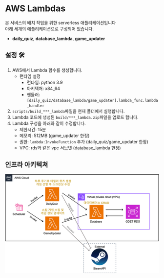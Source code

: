 # AWS Lambdas

본 서비스의 배치 작업을 위한 serverless 애플리케이션입니다  
아래 세개의 에플리케이션으로 구성되어 있습니다. 
- **daily_quiz**, **database_lambda**, **game_updater**

## 설정 🛠️

1. AWS에서 Lambda 함수를 생성합니다.  
    - 런타임 설정
        - 런타임: python 3.9
        - 아키텍쳐: x84_64
        - 핸들러: `[daily_quiz/database_lambda/game_updater].lambda_func.lambda_handler`
2. `scripts/build_***_lambda`파일을 현재 폴더에서 실행합니다.
3. Lambda 코드에 생성된 `build/***_lambda.zip`파일을 업로드 합니다.
4. Lambda 구성을 아래와 같이 수정합니다.
    - 제한시간: 15분
    - 메모리: 512MB (game_updater 한정)
    - 권한: `lambda:InvokeFunction` 추가 (daily_quiz/game_updater 한정)
    - VPC: rds와 같은 vpc 서브넷 (database_lambda 한정)


## 인프라 아키텍쳐

![Alt text](docs/infra.png)